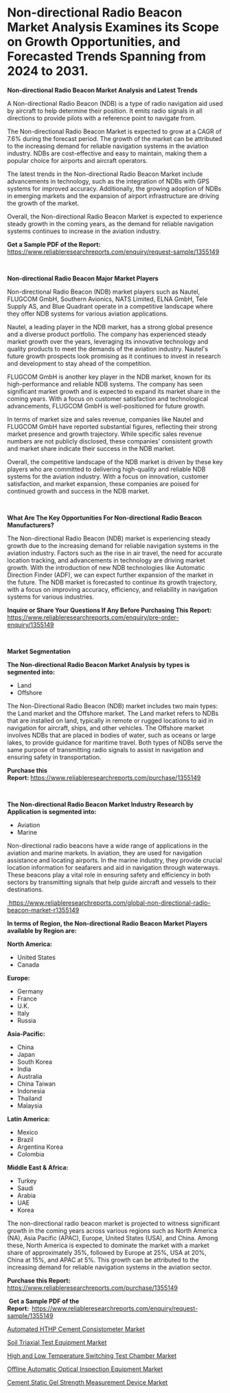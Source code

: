 <p><h1>Non-directional Radio Beacon Market Analysis Examines its Scope on Growth Opportunities, and Forecasted Trends Spanning from 2024 to 2031.</h1></p><p><strong>Non-directional Radio Beacon Market Analysis and Latest Trends</strong></p>
<p><p>A Non-directional Radio Beacon (NDB) is a type of radio navigation aid used by aircraft to help determine their position. It emits radio signals in all directions to provide pilots with a reference point to navigate from.</p><p>The Non-directional Radio Beacon Market is expected to grow at a CAGR of 7.6% during the forecast period. The growth of the market can be attributed to the increasing demand for reliable navigation systems in the aviation industry. NDBs are cost-effective and easy to maintain, making them a popular choice for airports and aircraft operators.</p><p>The latest trends in the Non-directional Radio Beacon Market include advancements in technology, such as the integration of NDBs with GPS systems for improved accuracy. Additionally, the growing adoption of NDBs in emerging markets and the expansion of airport infrastructure are driving the growth of the market.</p><p>Overall, the Non-directional Radio Beacon Market is expected to experience steady growth in the coming years, as the demand for reliable navigation systems continues to increase in the aviation industry.</p></p>
<p><strong>Get a Sample PDF of the Report:&nbsp;</strong> <a href="https://www.reliableresearchreports.com/enquiry/request-sample/1355149">https://www.reliableresearchreports.com/enquiry/request-sample/1355149</a></p>
<p>&nbsp;</p>
<p><strong>Non-directional Radio Beacon Major Market Players</strong></p>
<p><p>Non-directional Radio Beacon (NDB) market players such as Nautel, FLUGCOM GmbH, Southern Avionics, NATS Limited, ELNA GmbH, Tele Supply AS, and Blue Quadrant operate in a competitive landscape where they offer NDB systems for various aviation applications.</p><p>Nautel, a leading player in the NDB market, has a strong global presence and a diverse product portfolio. The company has experienced steady market growth over the years, leveraging its innovative technology and quality products to meet the demands of the aviation industry. Nautel's future growth prospects look promising as it continues to invest in research and development to stay ahead of the competition.</p><p>FLUGCOM GmbH is another key player in the NDB market, known for its high-performance and reliable NDB systems. The company has seen significant market growth and is expected to expand its market share in the coming years. With a focus on customer satisfaction and technological advancements, FLUGCOM GmbH is well-positioned for future growth.</p><p>In terms of market size and sales revenue, companies like Nautel and FLUGCOM GmbH have reported substantial figures, reflecting their strong market presence and growth trajectory. While specific sales revenue numbers are not publicly disclosed, these companies' consistent growth and market share indicate their success in the NDB market.</p><p>Overall, the competitive landscape of the NDB market is driven by these key players who are committed to delivering high-quality and reliable NDB systems for the aviation industry. With a focus on innovation, customer satisfaction, and market expansion, these companies are poised for continued growth and success in the NDB market.</p></p>
<p>&nbsp;</p>
<p><strong>What Are The Key Opportunities For Non-directional Radio Beacon Manufacturers?</strong></p>
<p><p>The Non-directional Radio Beacon (NDB) market is experiencing steady growth due to the increasing demand for reliable navigation systems in the aviation industry. Factors such as the rise in air travel, the need for accurate location tracking, and advancements in technology are driving market growth. With the introduction of new NDB technologies like Automatic Direction Finder (ADF), we can expect further expansion of the market in the future. The NDB market is forecasted to continue its growth trajectory, with a focus on improving accuracy, efficiency, and reliability in navigation systems for various industries.</p></p>
<p><strong>Inquire or Share Your Questions If Any Before Purchasing This Report:</strong> <a href="https://www.reliableresearchreports.com/enquiry/pre-order-enquiry/1355149">https://www.reliableresearchreports.com/enquiry/pre-order-enquiry/1355149</a></p>
<p>&nbsp;</p>
<p><strong>Market Segmentation</strong></p>
<p><strong>The Non-directional Radio Beacon Market Analysis by types is segmented into:</strong></p>
<p><ul><li>Land</li><li>Offshore</li></ul></p>
<p><p>The Non-Directional Radio Beacon (NDB) market includes two main types: the Land market and the Offshore market. The Land market refers to NDBs that are installed on land, typically in remote or rugged locations to aid in navigation for aircraft, ships, and other vehicles. The Offshore market involves NDBs that are placed in bodies of water, such as oceans or large lakes, to provide guidance for maritime travel. Both types of NDBs serve the same purpose of transmitting radio signals to assist in navigation and ensuring safety in transportation.</p></p>
<p><strong>Purchase this Report:&nbsp;</strong><a href="https://www.reliableresearchreports.com/purchase/1355149">https://www.reliableresearchreports.com/purchase/1355149</a></p>
<p>&nbsp;</p>
<p><strong>The Non-directional Radio Beacon Market Industry Research by Application is segmented into:</strong></p>
<p><ul><li>Aviation</li><li>Marine</li></ul></p>
<p><p>Non-directional radio beacons have a wide range of applications in the aviation and marine markets. In aviation, they are used for navigation assistance and locating airports. In the marine industry, they provide crucial location information for seafarers and aid in navigation through waterways. These beacons play a vital role in ensuring safety and efficiency in both sectors by transmitting signals that help guide aircraft and vessels to their destinations.</p></p>
<p><a href="https://www.reliableresearchreports.com/global-non-directional-radio-beacon-market-r1355149">&nbsp;https://www.reliableresearchreports.com/global-non-directional-radio-beacon-market-r1355149</a></p>
<p><strong>In terms of Region, the Non-directional Radio Beacon Market Players available by Region are:</strong></p>
<p>
    <p> <strong> North America: </strong>
        <ul>
            <li>United States</li>
            <li>Canada</li>
        </ul>
        </p> 
    <p> <strong> Europe: </strong>
        <ul>
            <li>Germany</li>
            <li>France</li>
            <li>U.K.</li>
            <li>Italy</li>
            <li>Russia</li>
        </ul>
        </p> 
    <p> <strong> Asia-Pacific: </strong>
        <ul>
            <li>China</li>
            <li>Japan</li>
            <li>South Korea</li>
            <li>India</li>
            <li>Australia</li>
            <li>China Taiwan</li>
            <li>Indonesia</li>
            <li>Thailand</li>
            <li>Malaysia</li>
        </ul>
        </p> 
    <p> <strong> Latin America: </strong>
        <ul>
            <li>Mexico</li>
            <li>Brazil</li>
            <li>Argentina Korea</li>
            <li>Colombia</li>
        </ul>
        </p> 
    <p> <strong> Middle East & Africa: </strong>
        <ul>
            <li>Turkey</li>
            <li>Saudi</li>
            <li>Arabia</li>
            <li>UAE</li>
            <li>Korea</li>
        </ul>
    </p>
    </p>
<p><p>The non-directional radio beacon market is projected to witness significant growth in the coming years across various regions such as North America (NA), Asia Pacific (APAC), Europe, United States (USA), and China. Among these, North America is expected to dominate the market with a market share of approximately 35%, followed by Europe at 25%, USA at 20%, China at 15%, and APAC at 5%. This growth can be attributed to the increasing demand for reliable navigation systems in the aviation sector.</p></p>
<p><strong>Purchase this Report: </strong><a href="https://www.reliableresearchreports.com/purchase/1355149">https://www.reliableresearchreports.com/purchase/1355149</a></p>
<p>&nbsp;<strong>Get a Sample PDF of the Report:&nbsp;&nbsp;</strong><a href="https://www.reliableresearchreports.com/enquiry/request-sample/1355149">https://www.reliableresearchreports.com/enquiry/request-sample/1355149</a></p>
<p><strong></strong></p>
<p><p><a href="https://github.com/nicoletavirag/Market-Research-Report-List-4/blob/main/automated-hthp-cement-consistometer-market.md">Automated HTHP Cement Consistometer Market</a></p><p><a href="https://github.com/btwcqfvq34/Market-Research-Report-List-2/blob/main/soil-triaxial-test-equipment-market.md">Soil Triaxial Test Equipment Market</a></p><p><a href="https://github.com/trameciabutler45/Market-Research-Report-List-1/blob/main/high-and-low-temperature-switching-test-chamber-market.md">High and Low Temperature Switching Test Chamber Market</a></p><p><a href="https://github.com/JosephMorgnlvXXff/Market-Research-Report-List-1/blob/main/offline-automatic-optical-inspection-equipment-market.md">Offline Automatic Optical Inspection Equipment Market</a></p><p><a href="https://github.com/ochgvvcj16/Market-Research-Report-List-1/blob/main/cement-static-gel-strength-measurement-device-market.md">Cement Static Gel Strength Measurement Device Market</a></p></p>
